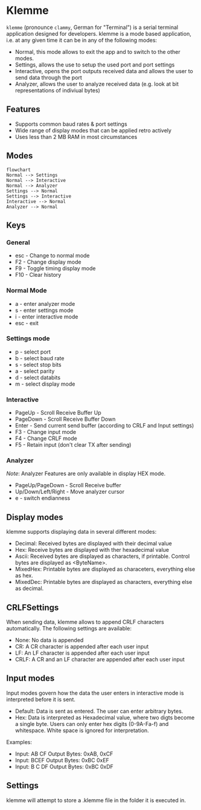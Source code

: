 # Klemme

`klemme` (pronounce `clammy`, German for "Terminal") is a serial terminal application designed
for developers. klemme is a mode based application, i.e. at any given time it can be in any of the following modes:

* Normal, this mode allows to exit the app and to switch to the other modes.
* Settings, allows the use to setup the used port and port settings
* Interactive, opens the port outputs received data and allows the user to send data through the port
* Analyzer, allows the user to analyze received data (e.g. look at bit representations of indiviual bytes)

## Features

* Supports common baud rates & port settings
* Wide range of display modes that can be applied retro actively
* Uses less than 2 MB RAM in most circumstances

## Modes

```mermaid
flowchart
Normal --> Settings
Normal --> Interactive
Normal --> Analyzer
Settings --> Normal
Settings --> Interactive
Interactive --> Normal
Analyzer --> Normal
```

## Keys

### General

* esc - Change to normal mode
* F2 - Change display mode
* F9 - Toggle timing display mode
* F10 - Clear history

### Normal Mode

* a - enter analyzer mode
* s - enter settings mode
* i - enter interactive mode
* esc - exit

### Settings mode

* p - select port
* b - select baud rate
* s - select stop bits
* a - select parity
* d - select databits
* m - select display mode

### Interactive

* PageUp - Scroll Receive Buffer Up
* PageDown - Scroll Receive Buffer Down
* Enter - Send current send buffer (according to CRLF and Input settings)
* F3 - Change input mode
* F4 - Change CRLF mode
* F5 - Retain input (don't clear TX after sending)

### Analyzer

_Note_: Analyzer Features are only available in display HEX mode.

* PageUp/PageDown - Scroll Receive buffer
* Up/Down/Left/Right - Move analyzer cursor
* e - switch endianness

## Display modes

klemme supports displaying data in several different modes:

* Decimal: Received bytes are displayed with their decimal value
* Hex: Receive bytes are displayed with ther hexadecimal value
* Ascii: Received bytes are displayed as characters, if printable. Control bytes are displayed as \<ByteName\>.
* MixedHex: Printable bytes are displayed as characeters, everything else as hex.
* MixedDec: Printable bytes are displayed as characters, everything else as decimal.

## CRLFSettings

When sending data, klemme allows to append CRLF characters automatically. The following settings are available:

* None: No data is appended
* CR: A CR character is appended after each user input
* LF: An LF character is appended after each user input
* CRLF: A CR and an LF character are appended after each user input

## Input modes

Input modes govern how the data the user enters in interactive mode is interpreted before it is sent.

* Default: Data is sent as entered. The user can enter arbitrary bytes.
* Hex: Data is interpreted as Hexadecimal value, where two digts become a single byte. Users can only enter hex digits (0-9A-Fa-f) and whitespace. White space is ignored for interpretation.

Examples:

* Input: AB CF  Output Bytes: 0xAB, 0xCF
* Input: BCEF Output Bytes: 0xBC 0xEF
* Input: B C DF Output Bytes: 0xBC 0xDF

## Settings

klemme will attempt to store a .klemme file in the folder it is executed in.
